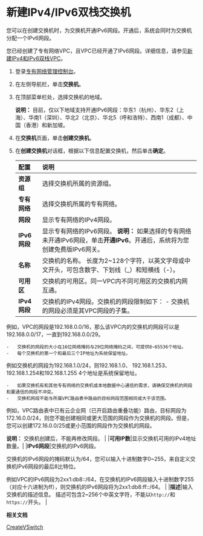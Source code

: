 # 新建IPv4/IPv6双栈交换机

您可以在创建交换机时，为交换机开通IPv6网段。开通后，系统会同时为交换机分配一个IPv6网段。

您已经创建了专有网络VPC，且VPC已经开通了IPv6网段。详细信息，请参见[新建IPv4和IPv6双栈VPC](/cn.zh-CN/用户指南/VPC开启IPv6/新建IPv4和IPv6双栈VPC.md)。

1.  登录[专有网络管理控制台](https://vpcnext.console.aliyun.com/vpc)。

2.  在左侧导航栏，单击**交换机**。

3.  在顶部菜单栏处，选择交换机的地域。

    **说明：** 目前，仅以下地域支持开通IPv6网段：华东1（杭州）、华东2（上海）、华南1（深圳）、华北2（北京）、华北5（呼和浩特）、西南1（成都）、中国（香港）和新加坡。

4.  在**交换机**页面，单击**创建交换机**。

5.  在**创建交换机**对话框，根据以下信息配置交换机，然后单击**确定**。

    |配置|说明|
    |:-|:-|
    |**资源组**|选择交换机所属的资源组。|
    |**专有网络**|选择交换机所属的专有网络。|
    |**网段**|显示专有网络的IPv4网段。|
    |**IPv6网段**|显示专有网络的IPv6网段。 **说明：** 如果选择的专有网络未开通IPv6网段，单击**开通IPv6**。开通后，系统将为您创建免费版IPv6网关。 |
    |**名称**|交换机的名称。 长度为2~128个字符，以英文字母或中文开头，可包含数字、下划线（\_）和短横线（-）。 |
    |**可用区**|交换机的可用区。同一VPC内不同可用区的交换机内网互通。|
    |**IPv4网段**|交换机的IPv4网段。交换机的网段限制如下：     -   交换机的网段必须是其VPC网段的子集。

例如，VPC的网段是192.168.0.0/16，那么该VPC内的交换机的网段可以是192.168.0.0/17，一直到192.168.0.0/29。

    -   交换机的网段的大小在16位网络掩码与29位网络掩码之间，可提供8~65536个地址。
    -   每个交换机的第一个和最后三个IP地址为系统保留地址。

例如交换机的网段为192.168.1.0/24，则192.168.1.0、 192.168.1.253、 192.168.1.254和192.168.1.255 4个地址是系统保留地址。

    -   如果交换机有和其他专有网络的交换机或本地数据中心通信的需求，请确保交换机的网段和要通信的网段不冲突。
    -   交换机网段不能与所属VPC路由表中路由的目标网段范围相同或大于该范围。

例如，VPC路由表中已有云企业网（已开启路由重叠功能）路由，目标网段为172.16.0.0/24，则您不能创建相同或更大范围的网段作为交换机的网段。但是，您可以创建172.16.0.0/25或更小范围的网段作为交换机的网段。

**说明：** 交换机创建后，不能再修改网段。 |
    |**可用IP数**|显示交换机可用的IPv4地址数量。|
    |**IPv6网段**|交换机的IPv6网段。

交换机的IPv6网段的掩码默认为/64，您可以输入十进制数字0~255，来自定义交换机IPv6网段的最后8比特位。

例如VPC的IPv6网段为2xx1:db8::/64，在交换机的IPv6网段输入十进制数字255（对应十六进制为ff），则交换机的IPv6网段将为2xx1:db8:ff::/64。 |
    |**描述**|输入交换机的描述信息。 描述可包含2~256个中英文字符，不能以`http://`和`https://`开头。 |


**相关文档**  


[CreateVSwitch](/cn.zh-CN/API参考/交换机/CreateVSwitch.md)

